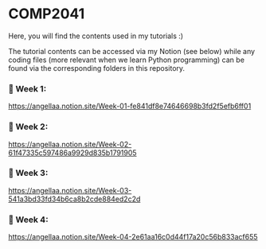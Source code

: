 # COMP2041

Here, you will find the contents used in my tutorials :)

The tutorial contents can be accessed via my Notion (see below) while any coding files (more relevant when we learn Python programming) can be found via the corresponding folders in this repository.

### 🌱 Week 1:

https://angellaa.notion.site/Week-01-fe841df8e74646698b3fd2f5efb6ff01

### 🌿 Week 2:

https://angellaa.notion.site/Week-02-61f47335c597486a9929d835b1791905

### 🍄 Week 3:

https://angellaa.notion.site/Week-03-541a3bd33fd34b6ca8b2cde884ed2c2d

### 🐚 Week 4:

https://angellaa.notion.site/Week-04-2e61aa16c0d44f17a20c56b833acf655
